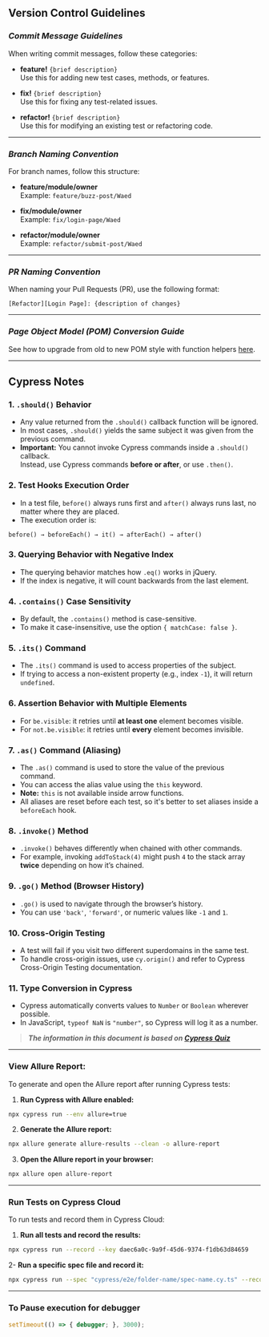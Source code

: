 ## Version Control Guidelines

### **_Commit Message Guidelines_**

When writing commit messages, follow these categories:

- **feature!** `{brief description}`  
  Use this for adding new test cases, methods, or features.

- **fix!** `{brief description}`  
  Use this for fixing any test-related issues.

- **refactor!** `{brief description}`  
  Use this for modifying an existing test or refactoring code.

---

### **_Branch Naming Convention_**

For branch names, follow this structure:

- **feature/module/owner**  
  Example: `feature/buzz-post/Waed`

- **fix/module/owner**  
  Example: `fix/login-page/Waed`

- **refactor/module/owner**  
  Example: `refactor/submit-post/Waed`

---

### **_PR Naming Convention_**

When naming your Pull Requests (PR), use the following format:

```text
[Refactor][Login Page]: {description of changes}
```

---

### **_Page Object Model (POM) Conversion Guide_**

See how to upgrade from old to new POM style with function helpers [here](https://excalidraw.com/#json=xEEBgT4JsHKhHgkjCvbYR,HvrHhX12iwzhyfzQqgxsDw).

---

## Cypress Notes

### 1. `.should()` Behavior

- Any value returned from the `.should()` callback function will be ignored.
- In most cases, `.should()` yields the same subject it was given from the previous command.
- **Important:** You cannot invoke Cypress commands inside a `.should()` callback.  
  Instead, use Cypress commands **before or after**, or use `.then()`.

### 2. Test Hooks Execution Order

- In a test file, `before()` always runs first and `after()` always runs last, no matter where they are placed.
- The execution order is:

```text
before() → beforeEach() → it() → afterEach() → after()
```

### 3. Querying Behavior with Negative Index

- The querying behavior matches how `.eq()` works in jQuery.
- If the index is negative, it will count backwards from the last element.

### 4. `.contains()` Case Sensitivity

- By default, the `.contains()` method is case-sensitive.
- To make it case-insensitive, use the option `{ matchCase: false }`.

### 5. `.its()` Command

- The `.its()` command is used to access properties of the subject.
- If trying to access a non-existent property (e.g., index `-1`), it will return `undefined`.

### 6. Assertion Behavior with Multiple Elements

- For `be.visible`: it retries until **at least one** element becomes visible.
- For `not.be.visible`: it retries until **every** element becomes invisible.

### 7. `.as()` Command (Aliasing)

- The `.as()` command is used to store the value of the previous command.
- You can access the alias value using the `this` keyword.
- **Note:** `this` is not available inside arrow functions.
- All aliases are reset before each test, so it's better to set aliases inside a `beforeEach` hook.

### 8. `.invoke()` Method

- `.invoke()` behaves differently when chained with other commands.
- For example, invoking `addToStack(4)` might push `4` to the stack array **twice** depending on how it’s chained.

### 9. `.go()` Method (Browser History)

- `.go()` is used to navigate through the browser’s history.
- You can use `'back'`, `'forward'`, or numeric values like `-1` and `1`.

### 10. Cross-Origin Testing

- A test will fail if you visit two different superdomains in the same test.
- To handle cross-origin issues, use `cy.origin()` and refer to Cypress Cross-Origin Testing documentation.

### 11. Type Conversion in Cypress

- Cypress automatically converts values to `Number` or `Boolean` wherever possible.
- In JavaScript, `typeof NaN` is `"number"`, so Cypress will log it as a number.

> **_The information in this document is based on [Cypress Quiz](https://cypressquiz.com/?fbclid=IwY2xjawJ6AHRleHRuA2FlbQIxMQABHvVGwMbHbbKVvG0nMCUWVUpEJ3DabIleBr_FEVwJqZM2XEh8X2yxjopSK3h-_aem_OuGGzLmso6GoTIxLNlHpCQ)_**

---
### View Allure Report:

To generate and open the Allure report after running Cypress tests:

1. **Run Cypress with Allure enabled:**

```bash
npx cypress run --env allure=true
```
2. **Generate the Allure report:**
```bash
npx allure generate allure-results --clean -o allure-report
```
3. **Open the Allure report in your browser:**
```bash
npx allure open allure-report
```
---
### Run Tests on Cypress Cloud

To run tests and record them in Cypress Cloud:

1. **Run all tests and record the results:**

```bash
npx cypress run --record --key daec6a0c-9a9f-45d6-9374-f1db63d84659
```
2- **Run a specific spec file and record it:**
```bash
npx cypress run --spec "cypress/e2e/folder-name/spec-name.cy.ts" --record --key daec6a0c-9a9f-45d6-9374-f1db63d84659
```
---

### To Pause execution for debugger
``` js
setTimeout(() => { debugger; }, 3000); 
```
